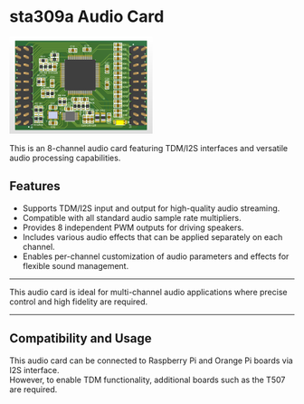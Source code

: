 
# sta309a Audio Card

![Audio Card 3D](PCB1.png)

This is an 8-channel audio card featuring TDM/I2S interfaces and versatile audio processing capabilities.

## Features

- Supports TDM/I2S input and output for high-quality audio streaming.
- Compatible with all standard audio sample rate multipliers.
- Provides 8 independent PWM outputs for driving speakers.
- Includes various audio effects that can be applied separately on each channel.
- Enables per-channel customization of audio parameters and effects for flexible sound management.

---

This audio card is ideal for multi-channel audio applications where precise control and high fidelity are required.

---

## Compatibility and Usage

This audio card can be connected to Raspberry Pi and Orange Pi boards via I2S interface.  
However, to enable TDM functionality, additional boards such as the T507 are required.
